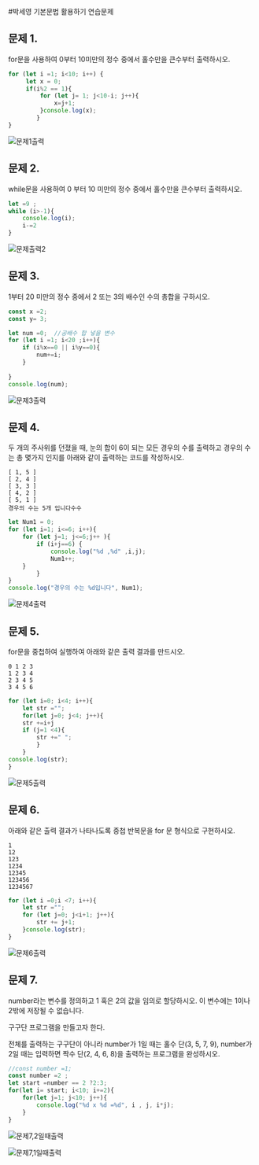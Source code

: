#박세영 기본문법 활용하기 연습문제

## 문제 1.

for문을 사용하여 0부터 10미만의 정수 중에서 홀수만을 큰수부터 출력하시오.
```javascript
for (let i =1; i<10; i++) {
     let x = 0;
     if(i%2 == 1){  
         for (let j= 1; j<10-i; j++){
             x=j+1;
         }console.log(x);
        }
}
```
![문제1출력](/02-Javascript/5.기본문법활용/img/문법활용문제1출력.png)

## 문제 2.

while문을 사용하여 0 부터 10 미만의 정수 중에서 홀수만을 큰수부터 출력하시오.

```javascript
let =9 ;
while (i>-1){
    console.log(i);
    i-=2
}
```
![문제출력2](/02-Javascript/5.기본문법활용/img/문법활용문제1출력.png)

## 문제 3.

1부터 20 미만의 정수 중에서 2 또는 3의 배수인 수의 총합을 구하시오.
```javascript
const x =2;
const y= 3;

let num =0;  //공배수 합 넣을 변수
for (let i =1; i<20 ;i++){
    if (i%x==0 || i%y==0){
        num+=i;
    }
    
}
console.log(num);

```
![문제3출력](/02-Javascript/5.기본문법활용/img/문법활용문제3출력.png)

## 문제 4.

두 개의 주사위를 던졌을 때, 눈의 합이 6이 되는 모든 경우의 수를 출력하고 경우의 수는 총 몇가지 인지를 아래와 같이 출력하는 코드를 작성하시오.

```
[ 1, 5 ]
[ 2, 4 ]
[ 3, 3 ]
[ 4, 2 ]
[ 5, 1 ]
경우의 수는 5개 입니다수수
```
```javascript
let Num1 = 0;
for (let i=1; i<=6; i++){
    for (let j=1; j<=6;j++ ){
        if (i+j==6) {
            console.log("%d ,%d" ,i,j);
            Num1++;
    }
        }
}
console.log("경우의 수는 %d입니다", Num1);

```
![문제4출력](/02-Javascript/5.기본문법활용/img/문법활용문제4출력.png)

## 문제 5.

for문을 중첩하여 실행하여 아래와 같은 출력 결과를 만드시오.

```
0 1 2 3 
1 2 3 4 
2 3 4 5 
3 4 5 6 
```

```javascript
for (let i=0; i<4; i++){
    let str ="";
    for(let j=0; j<4; j++){
    str +=i+j
    if (j=1 <4){
        str +=" ";
        }
    }
console.log(str);
}
```
![문제5출력](/02-Javascript/5.기본문법활용/img/문법활용문제5출력.png)

## 문제 6.

아래와 같은 출력 결과가 나타나도록 중첩 반복문을 for 문 형식으로 구현하시오.

```
1
12
123
1234
12345
123456
1234567
```

```javascript
for (let i =0;i <7; i++){
    let str ="";
    for (let j=0; j<i+1; j++){
        str += j+1;
    }console.log(str);
}
```
![문제6출력](/02-Javascript/5.기본문법활용/img/문법활용문제6출력.png)

## 문제 7.

number라는 변수를 정의하고 1 혹은 2의 값을 임의로 할당하시오. 이 변수에는 1이나 2밖에 저장될 수 없습니다.

구구단 프로그램을 만들고자 한다.

전체를 출력하는 구구단이 아니라 number가 1일 때는 홀수 단(3, 5, 7, 9), number가 2일 때는 입력하면 짝수 단(2, 4, 6, 8)을 출력하는 프로그램을 완성하시오.

```javascript
//const number =1;
const number =2 ;
let start =number == 2 ?2:3;
for(let i= start; i<10; i+=2){
    for(let j=1; j<10; j++){
        console.log("%d x %d =%d", i , j, i*j);
    }
}
```
![문제7,2일때출력](/02-Javascript/5.기본문법활용/img/문법활용문제7출력.png)

![문제7,1일때출력](/02-Javascript/5.기본문법활용/img/문법활용문제7,1일때출력.png)
